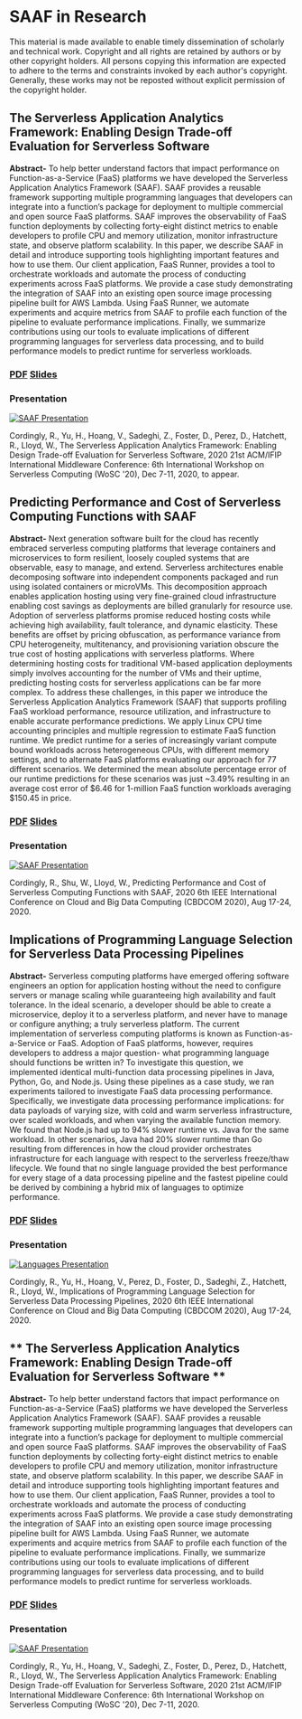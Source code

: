 # SAAF in Research

This material is made available to enable timely dissemination of scholarly and technical work. Copyright and all rights are retained by authors or by other copyright holders. All persons copying this information are expected to adhere to the terms and constraints invoked by each author's copyright. Generally, these works may not be reposted without explicit permission of the copyright holder.

## **The Serverless Application Analytics Framework: Enabling Design Trade-off Evaluation for Serverless Software**

**Abstract-** To help better understand factors that impact performance on Function-as-a-Service (FaaS) platforms we have developed the Serverless Application Analytics Framework (SAAF). SAAF provides a reusable framework supporting multiple programming languages that developers can integrate into a function’s package for deployment to multiple commercial and open source FaaS platforms. SAAF improves the observability of FaaS function deployments by collecting forty-eight distinct metrics to enable developers to profile CPU and memory utilization, monitor infrastructure state, and observe platform scalability. In this paper, we describe SAAF in detail and introduce supporting tools highlighting important features and how to use them. Our client application, FaaS Runner, provides a tool to orchestrate workloads and automate the process of conducting experiments across FaaS platforms. We provide a case study demonstrating the integration of SAAF into an existing open source image processing pipeline built for AWS Lambda. Using FaaS Runner, we automate experiments and acquire metrics from SAAF to profile each function of the pipeline to evaluate performance implications. Finally, we summarize contributions using our tools to evaluate implications of different programming languages for serverless data processing, and to build performance models to predict runtime for serverless workloads.

### [**PDF**](http://faculty.washington.edu/wlloyd/papers/SAAF-Paper24.pdf) [**Slides**](http://faculty.washington.edu/wlloyd/slides/SAAF-WOSC-slides.pdf)

### **Presentation**

[![SAAF Presentation](https://www.youtube.com/watch?v=oRDkHdapmg4)](https://www.youtube.com/watch?v=oRDkHdapmg4)

Cordingly, R., Yu, H., Hoang, V., Sadeghi, Z., Foster, D., Perez, D., Hatchett, R., Lloyd, W., The Serverless Application Analytics Framework: Enabling Design Trade-off Evaluation for Serverless Software, 2020 21st ACM/IFIP International Middleware Conference: 6th International Workshop on Serverless Computing (WoSC '20), Dec 7-11, 2020, to appear.

## **Predicting Performance and Cost of Serverless Computing Functions with SAAF**

**Abstract-** Next generation software built for the cloud has recently embraced serverless computing platforms that leverage containers and microservices to form resilient, loosely coupled systems that are observable, easy to manage, and extend.  Serverless architectures enable decomposing software into independent components packaged and run using isolated containers or microVMs.  This decomposition approach enables application hosting using very fine-grained cloud infrastructure enabling cost savings as deployments are billed granularly for resource use.  Adoption of serverless platforms promise reduced hosting costs while achieving high availability, fault tolerance, and dynamic elasticity. These benefits are offset by pricing obfuscation, as performance variance from CPU heterogeneity, multitenancy, and provisioning variation obscure the true cost of hosting applications with serverless platforms. Where determining hosting costs for traditional VM-based application deployments simply involves accounting for the number of VMs and their uptime, predicting hosting costs for serverless applications can be far more complex. To address these challenges, in this paper we introduce the Serverless Application Analytics Framework (SAAF) that supports profiling FaaS workload performance, resource utilization, and infrastructure to enable accurate performance predictions.  We apply Linux CPU time accounting principles and multiple regression to estimate FaaS function runtime. We predict runtime for a series of increasingly variant compute bound workloads across heterogeneous CPUs, with different memory settings, and to alternate FaaS platforms evaluating our approach for 77 different scenarios.  We determined the mean absolute percentage error of our runtime predictions for these scenarios was just ~3.49% resulting in an average cost error of $6.46 for 1-million FaaS function workloads averaging $150.45 in price.

### [**PDF**](http://faculty.washington.edu/wlloyd/papers/saaf_cbdcom_camera_ready.pdf) [**Slides**](http://faculty.washington.edu/wlloyd/slides/SAAF_slides-2-Up.pdf)

### **Presentation**

[![SAAF Presentation](https://i.imgur.com/1maEN2x.png)](https://drive.google.com/file/d/1YrcrkpKskCltJLJ8gdEGlH_XbutAUjnW/preview)

Cordingly, R., Shu, W., Lloyd, W., Predicting Performance and Cost of Serverless Computing Functions with SAAF, 2020 6th IEEE International Conference on Cloud and Big Data Computing (CBDCOM 2020), Aug 17-24, 2020.

## **Implications of Programming Language Selection for Serverless Data Processing Pipelines**

**Abstract-** Serverless computing platforms have emerged offering software engineers an option for application hosting without the need to configure servers or manage scaling while guaranteeing high availability and fault tolerance. In the ideal scenario, a developer should be able to create a microservice, deploy it to a serverless platform, and never have to manage or configure anything; a truly serverless platform. The current implementation of serverless computing platforms is known as Function-as-a-Service or FaaS. Adoption of FaaS platforms, however, requires developers to address a major question- what programming language should functions be written in? To investigate this question, we implemented identical multi-function data processing pipelines in Java, Python, Go, and Node.js. Using these pipelines as a case study, we ran experiments tailored to investigate FaaS data processing performance. Specifically, we investigate data processing performance implications: for data payloads of varying size, with cold and warm serverless infrastructure, over scaled workloads, and when varying the available function memory. We found that Node.js had up to 94% slower runtime vs. Java for the same workload. In other scenarios, Java had 20% slower runtime than Go resulting from differences in how the cloud provider orchestrates infrastructure for each language with respect to the serverless freeze/thaw lifecycle. We found that no single language provided the best performance for every stage of a data processing pipeline and the fastest pipeline could be derived by combining a hybrid mix of languages to optimize performance.

### [**PDF**](http://faculty.washington.edu/wlloyd/papers/cbdcom_FaaSProgrammingLanguagePaper_camera_ready.pdf) [**Slides**](http://faculty.washington.edu/wlloyd/slides/Lang-slides-2-Up.pdf)

### **Presentation**

[![Languages Presentation](https://i.imgur.com/yEJKP31.png)](https://drive.google.com/file/d/1C1Vau613ehXrctcRSqxVrAwP2WurEG4w/preview)

Cordingly, R., Yu, H., Hoang, V., Perez, D., Foster, D., Sadeghi, Z., Hatchett, R., Lloyd, W., Implications of Programming Language Selection for Serverless Data Processing Pipelines, 2020 6th IEEE International Conference on Cloud and Big Data Computing (CBDCOM 2020), Aug 17-24, 2020.

## ** The Serverless Application Analytics Framework: Enabling Design Trade-off Evaluation for Serverless Software **

**Abstract-** To help better understand factors that impact performance on Function-as-a-Service (FaaS) platforms we have developed the Serverless Application Analytics Framework (SAAF). SAAF provides a reusable framework supporting multiple programming languages that developers can integrate into a function’s package for deployment to multiple commercial and open source FaaS platforms. SAAF improves the observability of FaaS function deployments by collecting forty-eight distinct metrics to
enable developers to profile CPU and memory utilization, monitor infrastructure state, and observe platform scalability. In this paper, we describe SAAF in detail and introduce supporting tools highlighting important features and how to use them. Our client application, FaaS Runner, provides a tool to orchestrate workloads and automate the process of conducting experiments across FaaS platforms. We provide a case study demonstrating the integration of SAAF into an existing open source image processing pipeline built for AWS Lambda. Using FaaS Runner, we automate experiments and acquire metrics from SAAF to profile each function of the pipeline to evaluate performance implications. Finally, we summarize contributions using our tools to evaluate implications of different programming languages for serverless data processing, and to build performance models to predict runtime for serverless workloads.

### [**PDF**](http://faculty.washington.edu/wlloyd/papers/SAAF-Paper24.pdf) [**Slides**](http://faculty.washington.edu/wlloyd/slides/SAAF-WOSC-slides.pdf)

### **Presentation**

[![SAAF Presentation](https://www.youtube.com/watch?v=oRDkHdapmg4)](https://www.youtube.com/watch?v=oRDkHdapmg4)

Cordingly, R., Yu, H., Hoang, V., Sadeghi, Z., Foster, D., Perez, D., Hatchett, R., Lloyd, W., The Serverless Application Analytics Framework: Enabling Design Trade-off Evaluation for Serverless Software, 2020 21st ACM/IFIP International Middleware Conference: 6th International Workshop on Serverless Computing (WoSC '20), Dec 7-11, 2020. 
